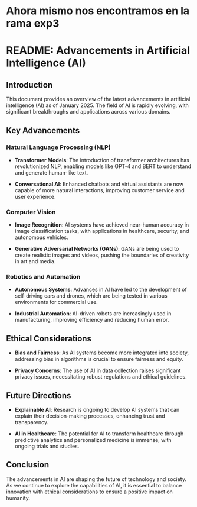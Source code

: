 # Ahora mismo nos encontramos en la rama exp3

# README: Advancements in Artificial Intelligence (AI)


## Introduction


This document provides an overview of the latest advancements in artificial intelligence (AI) as of January 2025. The field of AI is rapidly evolving, with significant breakthroughs and applications across various domains.


## Key Advancements


### Natural Language Processing (NLP)


- **Transformer Models**: The introduction of transformer architectures has revolutionized NLP, enabling models like GPT-4 and BERT to understand and generate human-like text.

- **Conversational AI**: Enhanced chatbots and virtual assistants are now capable of more natural interactions, improving customer service and user experience.


### Computer Vision


- **Image Recognition**: AI systems have achieved near-human accuracy in image classification tasks, with applications in healthcare, security, and autonomous vehicles.

- **Generative Adversarial Networks (GANs)**: GANs are being used to create realistic images and videos, pushing the boundaries of creativity in art and media.


### Robotics and Automation


- **Autonomous Systems**: Advances in AI have led to the development of self-driving cars and drones, which are being tested in various environments for commercial use.

- **Industrial Automation**: AI-driven robots are increasingly used in manufacturing, improving efficiency and reducing human error.


## Ethical Considerations


- **Bias and Fairness**: As AI systems become more integrated into society, addressing bias in algorithms is crucial to ensure fairness and equity.

- **Privacy Concerns**: The use of AI in data collection raises significant privacy issues, necessitating robust regulations and ethical guidelines.


## Future Directions


- **Explainable AI**: Research is ongoing to develop AI systems that can explain their decision-making processes, enhancing trust and transparency.

- **AI in Healthcare**: The potential for AI to transform healthcare through predictive analytics and personalized medicine is immense, with ongoing trials and studies.


## Conclusion


The advancements in AI are shaping the future of technology and society. As we continue to explore the capabilities of AI, it is essential to balance innovation with ethical considerations to ensure a positive impact on humanity.
